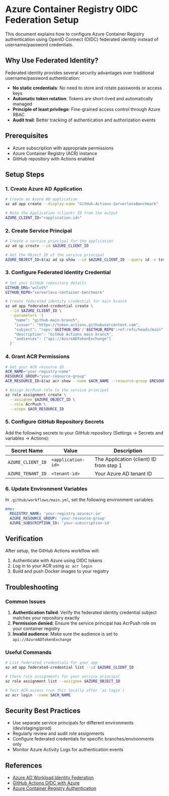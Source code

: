 # Azure Container Registry OIDC Federation Setup

This document explains how to configure Azure Container Registry authentication using OpenID Connect (OIDC) federated identity instead of username/password credentials.

## Why Use Federated Identity?

Federated identity provides several security advantages over traditional username/password authentication:

- **No static credentials**: No need to store and rotate passwords or access keys
- **Automatic token rotation**: Tokens are short-lived and automatically managed
- **Principle of least privilege**: Fine-grained access control through Azure RBAC
- **Audit trail**: Better tracking of authentication and authorization events

## Prerequisites

- Azure subscription with appropriate permissions
- Azure Container Registry (ACR) instance
- GitHub repository with Actions enabled

## Setup Steps

### 1. Create Azure AD Application

```bash
# Create an Azure AD application
az ad app create --display-name "GitHub-Actions-ServerlessBenchmark"

# Note the Application (client) ID from the output
AZURE_CLIENT_ID="<application-id>"
```

### 2. Create Service Principal

```bash
# Create a service principal for the application
az ad sp create --id $AZURE_CLIENT_ID

# Get the Object ID of the service principal
AZURE_OBJECT_ID=$(az ad sp show --id $AZURE_CLIENT_ID --query id -o tsv)
```

### 3. Configure Federated Identity Credential

```bash
# Set your GitHub repository details
GITHUB_ORG="wsloth"
GITHUB_REPO="serverless-container-benchmark"

# Create federated identity credential for main branch
az ad app federated-credential create \
  --id $AZURE_CLIENT_ID \
  --parameters '{
    "name": "github-main-branch",
    "issuer": "https://token.actions.githubusercontent.com",
    "subject": "repo:'$GITHUB_ORG'/'$GITHUB_REPO':ref:refs/heads/main",
    "description": "GitHub Actions main branch",
    "audiences": ["api://AzureADTokenExchange"]
  }'
```

### 4. Grant ACR Permissions

```bash
# Get your ACR resource ID
ACR_NAME="your-registry-name"
RESOURCE_GROUP="your-resource-group"
ACR_RESOURCE_ID=$(az acr show --name $ACR_NAME --resource-group $RESOURCE_GROUP --query id -o tsv)

# Assign AcrPush role to the service principal
az role assignment create \
  --assignee $AZURE_OBJECT_ID \
  --role AcrPush \
  --scope $ACR_RESOURCE_ID
```

### 5. Configure GitHub Repository Secrets

Add the following secrets to your GitHub repository (Settings → Secrets and variables → Actions):

| Secret Name | Value | Description |
|-------------|-------|-------------|
| `AZURE_CLIENT_ID` | `<application-id>` | The Application (client) ID from step 1 |
| `AZURE_TENANT_ID` | `<tenant-id>` | Your Azure AD tenant ID |

### 6. Update Environment Variables

In `.github/workflows/main.yml`, set the following environment variables:

```yaml
env:
  REGISTRY_NAME: 'your-registry.azurecr.io'
  AZURE_RESOURCE_GROUP: 'your-resource-group'
  AZURE_SUBSCRIPTION_ID: 'your-subscription-id'
```

## Verification

After setup, the GitHub Actions workflow will:

1. Authenticate with Azure using OIDC tokens
2. Log in to your ACR using `az acr login`
3. Build and push Docker images to your registry

## Troubleshooting

### Common Issues

1. **Authentication failed**: Verify the federated identity credential subject matches your repository exactly
2. **Permission denied**: Ensure the service principal has AcrPush role on your container registry
3. **Invalid audience**: Make sure the audience is set to `api://AzureADTokenExchange`

### Useful Commands

```bash
# List federated credentials for your app
az ad app federated-credential list --id $AZURE_CLIENT_ID

# Check role assignments for your service principal
az role assignment list --assignee $AZURE_OBJECT_ID

# Test ACR access (run this locally after `az login`)
az acr login --name $ACR_NAME
```

## Security Best Practices

- Use separate service principals for different environments (dev/staging/prod)
- Regularly review and audit role assignments
- Configure federated credentials for specific branches/environments only
- Monitor Azure Activity Logs for authentication events

## References

- [Azure AD Workload Identity Federation](https://docs.microsoft.com/en-us/azure/active-directory/develop/workload-identity-federation)
- [GitHub Actions OIDC with Azure](https://docs.github.com/en/actions/deployment/security-hardening-your-deployments/configuring-openid-connect-in-azure)
- [Azure Container Registry Authentication](https://docs.microsoft.com/en-us/azure/container-registry/container-registry-authentication)